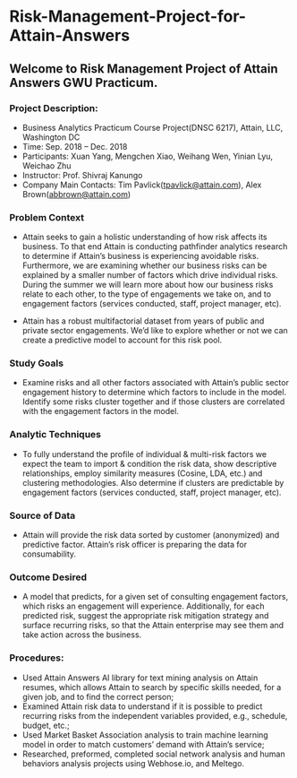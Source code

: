 # Risk-Management-Project-for-Attain-Answers

## Welcome to Risk Management Project of Attain Answers GWU Practicum.

### Project Description:
* Business Analytics Practicum Course Project(DNSC 6217), Attain, LLC, Washington DC
* Time: Sep. 2018 – Dec. 2018
* Participants: Xuan Yang, Mengchen Xiao, Weihang Wen, Yinian Lyu, Weichao Zhu
* Instructor: Prof. Shivraj Kanungo
* Company Main Contacts: Tim Pavlick(tpavlick@attain.com), Alex Brown(abbrown@attain.com)

### Problem Context
* Attain seeks to gain a holistic understanding of how risk affects its business. To that end Attain is conducting pathfinder analytics research to determine if Attain’s business is experiencing avoidable risks. Furthermore, we are examining whether our business risks can be explained by a smaller number of factors which drive individual risks.  During the summer we will learn more about how our business risks relate to each other, to the type of engagements we take on, and to engagement factors (services conducted, staff, project manager, etc).

* Attain has a robust multifactorial dataset from years of public and private sector engagements. We’d like to explore whether or not we can create a predictive model to account for this risk pool.

### Study Goals
* Examine risks and all other factors associated with Attain’s public sector engagement history to determine which factors to include in the model.  Identify some risks cluster together and if those clusters are correlated with the engagement factors in the model.

### Analytic Techniques
* To fully understand the profile of individual & multi-risk factors we expect the team to import & condition the risk data, show descriptive relationships, employ similarity measures (Cosine, LDA, etc.) and clustering methodologies. Also determine if clusters are predictable by engagement factors (services conducted, staff, project manager, etc).

### Source of Data
* Attain will provide the risk data sorted by customer (anonymized) and predictive factor.  Attain’s risk officer is preparing the data for consumability.

### Outcome Desired
* A model that predicts, for a given set of consulting engagement factors, which risks an engagement will experience.  Additionally, for each predicted risk, suggest the appropriate risk mitigation strategy and surface recurring risks, so that the Attain enterprise may see them and take action across the business.

### Procedures:
* Used Attain Answers AI library for text mining analysis on Attain resumes, which allows Attain to search by specific skills needed, for a given job, and to find the correct person; 
* Examined Attain risk data to understand if it is possible to predict recurring risks from the independent variables provided, e.g., schedule, budget, etc.; 
* Used Market Basket Association analysis to train machine learning model in order to match customers’ demand with Attain’s service;
* Researched, preformed, completed social network analysis and human behaviors analysis projects using Webhose.io, and Meltego.
